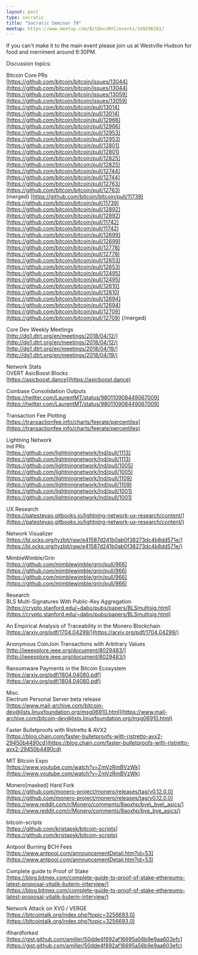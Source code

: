 ```yaml
---
layout: post
type: socratic
title: "Socratic Seminar 79"
meetup: https://www.meetup.com/BitDevsNYC/events/249296361/
---
```


If you can't make it to the main event please join us at Westville Hudson for food and merriment around 9:30PM.

Discussion topics:

Bitcoin Core PRs  
[https://github.com/bitcoin/bitcoin/issues/13044](https://github.com/bitcoin/bitcoin/issues/13044)  
[https://github.com/bitcoin/bitcoin/issues/13059](https://github.com/bitcoin/bitcoin/issues/13059)  
[https://github.com/bitcoin/bitcoin/pull/13014](https://github.com/bitcoin/bitcoin/pull/13014)  
[https://github.com/bitcoin/bitcoin/pull/12966](https://github.com/bitcoin/bitcoin/pull/12966)  
[https://github.com/bitcoin/bitcoin/pull/12953](https://github.com/bitcoin/bitcoin/pull/12953)  
[https://github.com/bitcoin/bitcoin/pull/12801](https://github.com/bitcoin/bitcoin/pull/12801)  
[https://github.com/bitcoin/bitcoin/pull/12825](https://github.com/bitcoin/bitcoin/pull/12825)  
[https://github.com/bitcoin/bitcoin/pull/12744](https://github.com/bitcoin/bitcoin/pull/12744)  
[https://github.com/bitcoin/bitcoin/pull/12763](https://github.com/bitcoin/bitcoin/pull/12763)  
(merged) [https://github.com/bitcoin/bitcoin/pull/11739](https://github.com/bitcoin/bitcoin/pull/11739)  
[https://github.com/bitcoin/bitcoin/pull/12892](https://github.com/bitcoin/bitcoin/pull/12892)  
[https://github.com/bitcoin/bitcoin/pull/11742](https://github.com/bitcoin/bitcoin/pull/11742)  
[https://github.com/bitcoin/bitcoin/pull/12699](https://github.com/bitcoin/bitcoin/pull/12699)  
[https://github.com/bitcoin/bitcoin/pull/12778](https://github.com/bitcoin/bitcoin/pull/12778)  
[https://github.com/bitcoin/bitcoin/pull/12653](https://github.com/bitcoin/bitcoin/pull/12653)  
[https://github.com/bitcoin/bitcoin/pull/12495](https://github.com/bitcoin/bitcoin/pull/12495)  
[https://github.com/bitcoin/bitcoin/pull/12610](https://github.com/bitcoin/bitcoin/pull/12610)  
[https://github.com/bitcoin/bitcoin/pull/12694](https://github.com/bitcoin/bitcoin/pull/12694)  
[https://github.com/bitcoin/bitcoin/pull/12709](https://github.com/bitcoin/bitcoin/pull/12709) (/merged)

Core Dev Weekly Meetings  
[http://dg1.dtrt.org/en/meetings/2018/04/12/](http://dg1.dtrt.org/en/meetings/2018/04/12/)  
[http://dg1.dtrt.org/en/meetings/2018/04/19/](http://dg1.dtrt.org/en/meetings/2018/04/19/)

Network Stats  
OVERT AsicBoost Blocks  
[https://asicboost.dance](https://asicboost.dance)

Coinbase Consolidation Outputs  
[https://twitter.com/LaurentMT/status/980110908449067009](https://twitter.com/LaurentMT/status/980110908449067009)

Transaction Fee Plotting  
[https://transactionfee.info/charts/feerate/percentiles](https://transactionfee.info/charts/feerate/percentiles)

Lightning Network  
lnd PRs  
[https://github.com/lightningnetwork/lnd/pull/1113](https://github.com/lightningnetwork/lnd/pull/1113)  
[https://github.com/lightningnetwork/lnd/pull/1005](https://github.com/lightningnetwork/lnd/pull/1005)  
[https://github.com/lightningnetwork/lnd/pull/1109](https://github.com/lightningnetwork/lnd/pull/1109)  
[https://github.com/lightningnetwork/lnd/pull/1001](https://github.com/lightningnetwork/lnd/pull/1001)

UX Research  
[https://patestevao.gitbooks.io/lightning-network-ux-research/content/](https://patestevao.gitbooks.io/lightning-network-ux-research/content/)

Network Visualizer  
[https://bl.ocks.org/tyzbit/raw/e41587d241b0ab0f38273dc4b8dd571e/](https://bl.ocks.org/tyzbit/raw/e41587d241b0ab0f38273dc4b8dd571e/)

MimbleWimble/Grin  
[https://github.com/mimblewimble/grin/pull/966](https://github.com/mimblewimble/grin/pull/966)  
[https://github.com/mimblewimble/grin/pull/966](https://github.com/mimblewimble/grin/pull/966)

Research  
BLS Multi-Signatures With Public-Key Aggregation  
[https://crypto.stanford.edu/~dabo/pubs/papers/BLSmultisig.html](https://crypto.stanford.edu/~dabo/pubs/papers/BLSmultisig.html)

An Empirical Analysis of Traceability in the Monero Blockchain  
[https://arxiv.org/pdf/1704.04299/](https://arxiv.org/pdf/1704.04299/)

Anonymous CoinJoin Transactions with Arbitrary Values  
[http://ieeexplore.ieee.org/document/8029483/](http://ieeexplore.ieee.org/document/8029483/)

Ransomware Payments in the Bitcoin Ecosystem  
[https://arxiv.org/pdf/1804.04080.pdf](https://arxiv.org/pdf/1804.04080.pdf)

Misc.  
Electrum Personal Server beta release  
[https://www.mail-archive.com/bitcoin-dev@lists.linuxfoundation.org/msg06910.html](https://www.mail-archive.com/bitcoin-dev@lists.linuxfoundation.org/msg06910.html)

Faster Bulletproofs with Ristretto & AVX2  
[https://blog.chain.com/faster-bulletproofs-with-ristretto-avx2-29450b4490cd](https://blog.chain.com/faster-bulletproofs-with-ristretto-avx2-29450b4490cd)

MIT Bitcoin Expo  
[https://www.youtube.com/watch?v=ZmVzRmBVzWk](https://www.youtube.com/watch?v=ZmVzRmBVzWk)

Monero\[masked\] Hard Fork  
[https://github.com/monero-project/monero/releases/tag/v0.12.0.0](https://github.com/monero-project/monero/releases/tag/v0.12.0.0)  
[https://www.reddit.com/r/Monero/comments/8aoxhp/bye\_bye\_asics/](https://www.reddit.com/r/Monero/comments/8aoxhp/bye_bye_asics/)

bitcoin-scripts  
[https://github.com/kristapsk/bitcoin-scripts](https://github.com/kristapsk/bitcoin-scripts)

Antpool Burning BCH Fees  
[https://www.antpool.com/announcementDetail.htm?id=53](https://www.antpool.com/announcementDetail.htm?id=53)

Complete guide to Proof of Stake  
[https://blog.bitmex.com/complete-guide-to-proof-of-stake-ethereums-latest-proposal-vitalik-buterin-interview/](https://blog.bitmex.com/complete-guide-to-proof-of-stake-ethereums-latest-proposal-vitalik-buterin-interview/)

Network Attack on XVG / VERGE  
[https://bitcointalk.org/index.php?topic=3256693.0](https://bitcointalk.org/index.php?topic=3256693.0)

ifihardforked  
[https://gist.github.com/amiller/50dde4f892af16695a56b9e9aa603efc](https://gist.github.com/amiller/50dde4f892af16695a56b9e9aa603efc)
